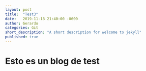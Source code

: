 ```yaml
---
layout: post
title:  "Test3"
date:   2019-11-18 21:40:00 -0600
author: Gerardo
categories: Git
short_description: "A short description for welcome to jekyll"
published: true
---
```

# Esto es un blog de test
